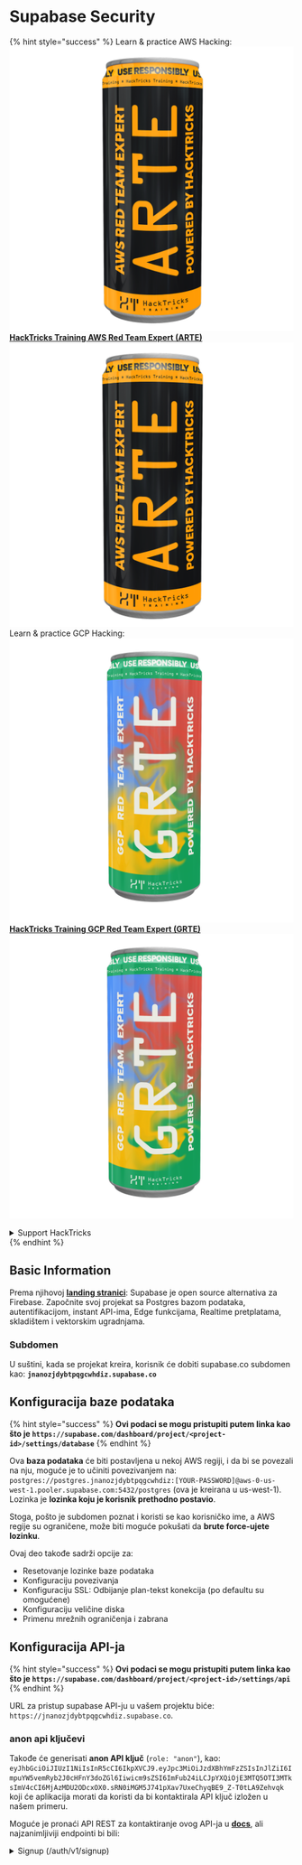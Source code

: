 # Supabase Security

{% hint style="success" %}
Learn & practice AWS Hacking:<img src="../.gitbook/assets/image (1) (1) (1) (1).png" alt="" data-size="line">[**HackTricks Training AWS Red Team Expert (ARTE)**](https://training.hacktricks.xyz/courses/arte)<img src="../.gitbook/assets/image (1) (1) (1) (1).png" alt="" data-size="line">\
Learn & practice GCP Hacking: <img src="../.gitbook/assets/image (2) (1).png" alt="" data-size="line">[**HackTricks Training GCP Red Team Expert (GRTE)**<img src="../.gitbook/assets/image (2) (1).png" alt="" data-size="line">](https://training.hacktricks.xyz/courses/grte)

<details>

<summary>Support HackTricks</summary>

* Check the [**subscription plans**](https://github.com/sponsors/carlospolop)!
* **Join the** 💬 [**Discord group**](https://discord.gg/hRep4RUj7f) or the [**telegram group**](https://t.me/peass) or **follow** us on **Twitter** 🐦 [**@hacktricks\_live**](https://twitter.com/hacktricks_live)**.**
* **Share hacking tricks by submitting PRs to the** [**HackTricks**](https://github.com/carlospolop/hacktricks) and [**HackTricks Cloud**](https://github.com/carlospolop/hacktricks-cloud) github repos.

</details>
{% endhint %}

## Basic Information

Prema njihovoj [**landing stranici**](https://supabase.com/): Supabase je open source alternativa za Firebase. Započnite svoj projekat sa Postgres bazom podataka, autentifikacijom, instant API-ima, Edge funkcijama, Realtime pretplatama, skladištem i vektorskim ugradnjama.

### Subdomen

U suštini, kada se projekat kreira, korisnik će dobiti supabase.co subdomen kao: **`jnanozjdybtpqgcwhdiz.supabase.co`**

## **Konfiguracija baze podataka**

{% hint style="success" %}
**Ovi podaci se mogu pristupiti putem linka kao što je `https://supabase.com/dashboard/project/<project-id>/settings/database`**
{% endhint %}

Ova **baza podataka** će biti postavljena u nekoj AWS regiji, i da bi se povezali na nju, moguće je to učiniti povezivanjem na: `postgres://postgres.jnanozjdybtpqgcwhdiz:[YOUR-PASSWORD]@aws-0-us-west-1.pooler.supabase.com:5432/postgres` (ova je kreirana u us-west-1).\
Lozinka je **lozinka koju je korisnik prethodno postavio**.

Stoga, pošto je subdomen poznat i koristi se kao korisničko ime, a AWS regije su ograničene, može biti moguće pokušati da **brute force-ujete lozinku**.

Ovaj deo takođe sadrži opcije za:

* Resetovanje lozinke baze podataka
* Konfiguraciju povezivanja
* Konfiguraciju SSL: Odbijanje plan-tekst konekcija (po defaultu su omogućene)
* Konfiguraciju veličine diska
* Primenu mrežnih ograničenja i zabrana

## Konfiguracija API-ja

{% hint style="success" %}
**Ovi podaci se mogu pristupiti putem linka kao što je `https://supabase.com/dashboard/project/<project-id>/settings/api`**
{% endhint %}

URL za pristup supabase API-ju u vašem projektu biće: `https://jnanozjdybtpqgcwhdiz.supabase.co`.

### anon api ključevi

Takođe će generisati **anon API ključ** (`role: "anon"`), kao: `eyJhbGciOiJIUzI1NiIsInR5cCI6IkpXVCJ9.eyJpc3MiOiJzdXBhYmFzZSIsInJlZiI6ImpuYW5vemRyb2J0cHFnY3doZGl6Iiwicm9sZSI6ImFub24iLCJpYXQiOjE3MTQ5OTI3MTksImV4cCI6MjAzMDU2ODcxOX0.sRN0iMGM5J741pXav7UxeChyqBE9_Z-T0tLA9Zehvqk` koji će aplikacija morati da koristi da bi kontaktirala API ključ izložen u našem primeru.

Moguće je pronaći API REST za kontaktiranje ovog API-ja u [**docs**](https://supabase.com/docs/reference/self-hosting-auth/returns-the-configuration-settings-for-the-gotrue-server), ali najzanimljiviji endpointi bi bili:

<details>

<summary>Signup (/auth/v1/signup)</summary>
```
POST /auth/v1/signup HTTP/2
Host: id.io.net
Content-Length: 90
X-Client-Info: supabase-js-web/2.39.2
Sec-Ch-Ua: "Not-A.Brand";v="99", "Chromium";v="124"
Sec-Ch-Ua-Mobile: ?0
Authorization: Bearer eyJhbGciOiJIUzI1NiIsInR5cCI6IkpXVCJ9.eyJpc3MiOiJzdXBhYmFzZSIsInJlZiI6ImpuYW5vemRyb2J0cHFnY3doZGl6Iiwicm9sZSI6ImFub24iLCJpYXQiOjE3MTQ5OTI3MTksImV4cCI6MjAzMDU2ODcxOX0.sRN0iMGM5J741pXav7UxeChyqBE9_Z-T0tLA9Zehvqk
User-Agent: Mozilla/5.0 (Windows NT 10.0; Win64; x64) AppleWebKit/537.36 (KHTML, like Gecko) Chrome/124.0.6367.60 Safari/537.36
Content-Type: application/json;charset=UTF-8
Apikey: eyJhbGciOiJIUzI1NiIsInR5cCI6IkpXVCJ9.eyJpc3MiOiJzdXBhYmFzZSIsInJlZiI6ImpuYW5vemRyb2J0cHFnY3doZGl6Iiwicm9sZSI6ImFub24iLCJpYXQiOjE3MTQ5OTI3MTksImV4cCI6MjAzMDU2ODcxOX0.sRN0iMGM5J741pXav7UxeChyqBE9_Z-T0tLA9Zehvqk
Sec-Ch-Ua-Platform: "macOS"
Accept: */*
Origin: https://cloud.io.net
Sec-Fetch-Site: same-site
Sec-Fetch-Mode: cors
Sec-Fetch-Dest: empty
Referer: https://cloud.io.net/
Accept-Encoding: gzip, deflate, br
Accept-Language: en-GB,en-US;q=0.9,en;q=0.8
Priority: u=1, i

{"email":"test@exmaple.com","password":"SomeCOmplexPwd239."}
```
</details>

<details>

<summary>Prijava (/auth/v1/token?grant_type=password)</summary>
```
POST /auth/v1/token?grant_type=password HTTP/2
Host: hypzbtgspjkludjcnjxl.supabase.co
Content-Length: 80
X-Client-Info: supabase-js-web/2.39.2
Sec-Ch-Ua: "Not-A.Brand";v="99", "Chromium";v="124"
Sec-Ch-Ua-Mobile: ?0
Authorization: Bearer eyJhbGciOiJIUzI1NiIsInR5cCI6IkpXVCJ9.eyJpc3MiOiJzdXBhYmFzZSIsInJlZiI6ImpuYW5vemRyb2J0cHFnY3doZGl6Iiwicm9sZSI6ImFub24iLCJpYXQiOjE3MTQ5OTI3MTksImV4cCI6MjAzMDU2ODcxOX0.sRN0iMGM5J741pXav7UxeChyqBE9_Z-T0tLA9Zehvqk
User-Agent: Mozilla/5.0 (Windows NT 10.0; Win64; x64) AppleWebKit/537.36 (KHTML, like Gecko) Chrome/124.0.6367.60 Safari/537.36
Content-Type: application/json;charset=UTF-8
Apikey: eyJhbGciOiJIUzI1NiIsInR5cCI6IkpXVCJ9.eyJpc3MiOiJzdXBhYmFzZSIsInJlZiI6ImpuYW5vemRyb2J0cHFnY3doZGl6Iiwicm9sZSI6ImFub24iLCJpYXQiOjE3MTQ5OTI3MTksImV4cCI6MjAzMDU2ODcxOX0.sRN0iMGM5J741pXav7UxeChyqBE9_Z-T0tLA9Zehvqk
Sec-Ch-Ua-Platform: "macOS"
Accept: */*
Origin: https://cloud.io.net
Sec-Fetch-Site: same-site
Sec-Fetch-Mode: cors
Sec-Fetch-Dest: empty
Referer: https://cloud.io.net/
Accept-Encoding: gzip, deflate, br
Accept-Language: en-GB,en-US;q=0.9,en;q=0.8
Priority: u=1, i

{"email":"test@exmaple.com","password":"SomeCOmplexPwd239."}
```
</details>

Dakle, kada god otkrijete klijenta koji koristi supabase sa poddomenom koja im je dodeljena (moguće je da poddomena kompanije ima CNAME preko njihove supabase poddomene), možete pokušati da **napravite novi nalog na platformi koristeći supabase API**.

### tajni / service\_role api ključevi

Tajni API ključ će takođe biti generisan sa **`role: "service_role"`**. Ovaj API ključ treba da bude tajan jer će moći da zaobiđe **Row Level Security**.

API ključ izgleda ovako: `eyJhbGciOiJIUzI1NiIsInR5cCI6IkpXVCJ9.eyJpc3MiOiJzdXBhYmFzZSIsInJlZiI6ImpuYW5vemRyb2J0cHFnY3doZGl6Iiwicm9sZSI6InNlcnZpY2Vfcm9sZSIsImlhdCI6MTcxNDk5MjcxOSwiZXhwIjoyMDMwNTY4NzE5fQ.0a8fHGp3N_GiPq0y0dwfs06ywd-zhTwsm486Tha7354`

### JWT Tajna

**JWT Tajna** će takođe biti generisana kako bi aplikacija mogla da **kreira i potpisuje prilagođene JWT tokene**.

## Autentifikacija

### Registracije

{% hint style="success" %}
Po **defaultu**, supabase će omogućiti **novim korisnicima da kreiraju naloge** na vašem projektu koristeći prethodno pomenute API krajnje tačke.
{% endhint %}

Međutim, ovi novi nalozi, po defaultu, **će morati da verifikuju svoju email adresu** da bi mogli da se prijave na nalog. Moguće je omogućiti **"Dozvoli anonimne prijave"** kako bi se ljudima omogućilo da se prijave bez verifikacije svoje email adrese. Ovo može omogućiti pristup **neočekivanim podacima** (dobijaju uloge `public` i `authenticated`).\
Ovo je veoma loša ideja jer supabase naplaćuje po aktivnom korisniku, tako da bi ljudi mogli da kreiraju korisnike i prijave se, a supabase će naplatiti za njih:

<figure><img src="../.gitbook/assets/image (1) (1) (1) (1) (1) (1).png" alt=""><figcaption></figcaption></figure>

### Lozinke i sesije

Moguće je odrediti minimalnu dužinu lozinke (po defaultu), zahteve (nema po defaultu) i zabraniti korišćenje provaljenih lozinki.\
Preporučuje se da se **poboljšaju zahtevi jer su defaultni slabi**.

* Korisničke sesije: Moguće je konfigurisati kako funkcionišu korisničke sesije (vremenski ograničenja, 1 sesija po korisniku...)
* Zaštita od botova i zloupotrebe: Moguće je omogućiti Captcha.

### SMTP Podešavanja

Moguće je postaviti SMTP za slanje emailova.

### Napredna Podešavanja

* Postaviti vreme isteka za pristupne tokene (3600 po defaultu)
* Postaviti da detektuje i opozove potencijalno kompromitovane osvežavajuće tokene i vremenska ograničenja
* MFA: Naznačiti koliko MFA faktora može biti registrovano odjednom po korisniku (10 po defaultu)
* Maksimalne direktne veze sa bazom podataka: Maksimalan broj veza korišćenih za autentifikaciju (10 po defaultu)
* Maksimalno trajanje zahteva: Maksimalno vreme dozvoljeno za trajanje Auth zahteva (10s po defaultu)

## Skladištenje

{% hint style="success" %}
Supabase omogućava **da se skladište fajlovi** i učine dostupnim preko URL-a (koristi S3 kante).
{% endhint %}

* Postaviti limit veličine fajla za upload (default je 50MB)
* S3 veza se daje sa URL-om kao: `https://jnanozjdybtpqgcwhdiz.supabase.co/storage/v1/s3`
* Moguće je **zatražiti S3 pristupni ključ** koji se sastoji od `access key ID` (npr. `a37d96544d82ba90057e0e06131d0a7b`) i `secret access key` (npr. `58420818223133077c2cec6712a4f909aec93b4daeedae205aa8e30d5a860628`)

## Edge Funkcije

Moguće je **čuvati tajne** u supabase-u koje će biti **dostupne putem edge funkcija** (mogu se kreirati i brisati sa web-a, ali nije moguće direktno pristupiti njihovoj vrednosti).

{% hint style="success" %}
Učite i vežbajte AWS Hacking:<img src="../.gitbook/assets/image (1) (1) (1) (1).png" alt="" data-size="line">[**HackTricks Training AWS Red Team Expert (ARTE)**](https://training.hacktricks.xyz/courses/arte)<img src="../.gitbook/assets/image (1) (1) (1) (1).png" alt="" data-size="line">\
Učite i vežbajte GCP Hacking: <img src="../.gitbook/assets/image (2) (1).png" alt="" data-size="line">[**HackTricks Training GCP Red Team Expert (GRTE)**<img src="../.gitbook/assets/image (2) (1).png" alt="" data-size="line">](https://training.hacktricks.xyz/courses/grte)

<details>

<summary>Podržite HackTricks</summary>

* Proverite [**planove pretplate**](https://github.com/sponsors/carlospolop)!
* **Pridružite se** 💬 [**Discord grupi**](https://discord.gg/hRep4RUj7f) ili [**telegram grupi**](https://t.me/peass) ili **pratite** nas na **Twitteru** 🐦 [**@hacktricks\_live**](https://twitter.com/hacktricks_live)**.**
* **Podelite hakerske trikove slanjem PR-ova na** [**HackTricks**](https://github.com/carlospolop/hacktricks) i [**HackTricks Cloud**](https://github.com/carlospolop/hacktricks-cloud) github repozitorijume.

</details>
{% endhint %}

